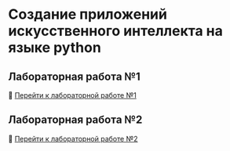 # Создание приложений искусственного интеллекта на языке python

## Лабораторная работа №1

📁 [Перейти к лабораторной работе №1](ziiim_11/nikiforova/lesson_1_part_2/tasks_3_1)

## Лабораторная работа №2

📁 [Перейти к лабораторной работе №2](ziiim_11/nikiforova/lesson_1_part_2/tasks_3_2)
